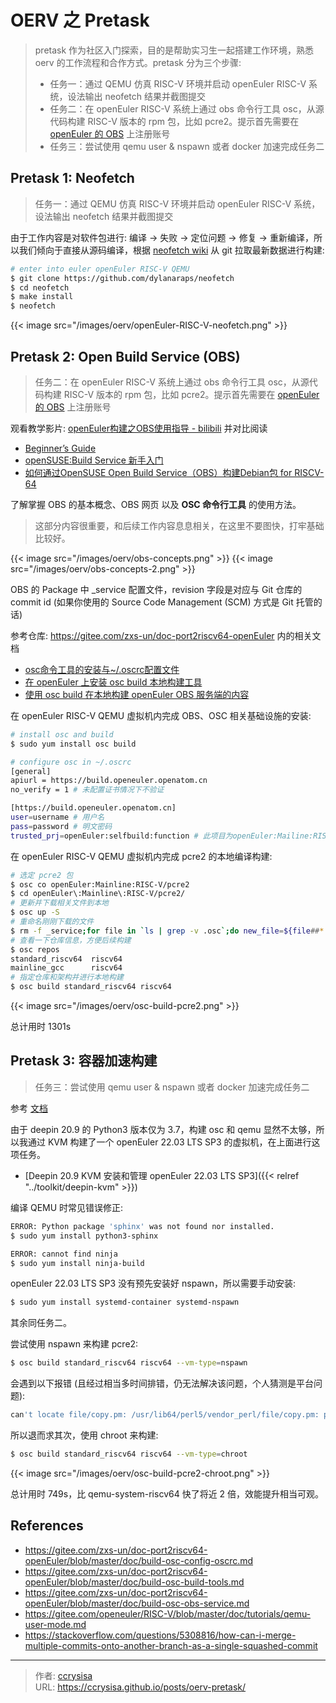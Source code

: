 # OERV 之 Pretask


> pretask 作为社区入门探索，目的是帮助实习生一起搭建工作环境，熟悉 oerv 的工作流程和合作方式。pretask 分为三个步骤:
> - 任务一：通过 QEMU 仿真 RISC-V 环境并启动 openEuler RISC-V 系统，设法输出 neofetch 结果并截图提交
> - 任务二：在 openEuler RISC-V 系统上通过 obs 命令行工具 osc，从源代码构建 RISC-V 版本的 rpm 包，比如 pcre2。提示首先需要在 [openEuler 的 OBS](https://build.openeuler.openatom.cn/project/show/openEuler:Mainline:RISC-V) 上注册账号 
> - 任务三：尝试使用 qemu user & nspawn 或者 docker 加速完成任务二

<!--more-->

## Pretask 1: Neofetch

> 任务一：通过 QEMU 仿真 RISC-V 环境并启动 openEuler RISC-V 系统，设法输出 neofetch 结果并截图提交

由于工作内容是对软件包进行: 编译 -> 失败 -> 定位问题 -> 修复 -> 重新编译，所以我们倾向于直接从源码编译，根据 [neofetch wiki](https://github.com/dylanaraps/neofetch/wiki/Installation#latest-git-master-bleeding-edge) 从 git 拉取最新数据进行构建:

```bash
# enter into euler openEuler RISC-V QEMU
$ git clone https://github.com/dylanaraps/neofetch
$ cd neofetch
$ make install
$ neofetch
```

{{< image src="/images/oerv/openEuler-RISC-V-neofetch.png" >}}

## Pretask 2: Open Build Service (OBS)

> 任务二：在 openEuler RISC-V 系统上通过 obs 命令行工具 osc，从源代码构建 RISC-V 版本的 rpm 包，比如 pcre2。提示首先需要在 [openEuler 的 OBS](https://build.openeuler.openatom.cn/project/show/openEuler:Mainline:RISC-V) 上注册账号 

观看教学影片: [openEuler构建之OBS使用指导 - bilibili](https://www.bilibili.com/video/BV1YK411H7E2/) 并对比阅读

- [Beginnerʼs Guide](https://openbuildservice.org/help/manuals/obs-user-guide/art.obs.bg)
- [openSUSE:Build Service 新手入门](https://zh.opensuse.org/openSUSE:Build_Service_%E6%96%B0%E6%89%8B%E5%85%A5%E9%97%A8)
- [如何通过OpenSUSE Open Build Service（OBS）构建Debian包 for RISCV-64](https://zhuanlan.zhihu.com/p/564032072)

了解掌握 OBS 的基本概念、OBS 网页 以及 **OSC 命令行工具** 的使用方法。

> 这部分内容很重要，和后续工作内容息息相关，在这里不要图快，打牢基础比较好。

{{< image src="/images/oerv/obs-concepts.png" >}}
{{< image src="/images/oerv/obs-concepts-2.png" >}}

OBS 的 Package 中 _service 配置文件，revision 字段是对应与 Git 仓库的 commit id (如果你使用的 Source Code Management (SCM) 方式是 Git 托管的话)

参考仓库: https://gitee.com/zxs-un/doc-port2riscv64-openEuler 内的相关文档

- [osc命令工具的安装与~/.oscrc配置文件](https://gitee.com/zxs-un/doc-port2riscv64-openEuler/blob/master/doc/build-osc-config-oscrc.md)
- [在 openEuler 上安装 osc build 本地构建工具](https://gitee.com/zxs-un/doc-port2riscv64-openEuler/blob/master/doc/build-osc-build-tools.md)
- [使用 osc build 在本地构建 openEuler OBS 服务端的内容](https://gitee.com/zxs-un/doc-port2riscv64-openEuler/blob/master/doc/build-osc-obs-service.md)

在 openEuler RISC-V QEMU 虚拟机内完成 OBS、OSC 相关基础设施的安装:

```bash
# install osc and build
$ sudo yum install osc build

# configure osc in ~/.oscrc
[general]
apiurl = https://build.openeuler.openatom.cn
no_verify = 1 # 未配置证书情况下不验证

[https://build.openeuler.openatom.cn]
user=username # 用户名
pass=password # 明文密码
trusted_prj=openEuler:selfbuild:function # 此项目为openEuler:Mailine:RISC-V项目的依赖库
```

在 openEuler RISC-V QEMU 虚拟机内完成 pcre2 的本地编译构建:

```bash
# 选定 pcre2 包
$ osc co openEuler:Mainline:RISC-V/pcre2
$ cd openEuler\:Mainline\:RISC-V/pcre2/
# 更新并下载相关文件到本地
$ osc up -S
# 重命名刚刚下载的文件
$ rm -f _service;for file in `ls | grep -v .osc`;do new_file=${file##*:};mv $file $new_file;done
# 查看一下仓库信息，方便后续构建
$ osc repos
standard_riscv64  riscv64
mainline_gcc      riscv64
# 指定仓库和架构并进行本地构建
$ osc build standard_riscv64 riscv64
```

{{< image src="/images/oerv/osc-build-pcre2.png" >}}

总计用时 1301s

## Pretask 3: 容器加速构建

> 任务三：尝试使用 qemu user & nspawn 或者 docker 加速完成任务二

参考 [文档](https://gitee.com/openeuler/RISC-V/blob/master/doc/tutorials/qemu-user-mode.md)

由于 deepin 20.9 的 Python3 版本仅为 3.7，构建 osc 和 qemu 显然不太够，所以我通过 KVM 构建了一个 openEuler 22.03 LTS SP3 的虚拟机，在上面进行这项任务。

- [Deepin 20.9 KVM 安装和管理 openEuler 22.03 LTS SP3]({{< relref "../toolkit/deepin-kvm" >}})

编译 QEMU 时常见错误修正:

```bash
ERROR: Python package 'sphinx' was not found nor installed.
$ sudo yum install python3-sphinx

ERROR: cannot find ninja
$ sudo yum install ninja-build
```

openEuler 22.03 LTS SP3 没有预先安装好 nspawn，所以需要手动安装:

```bash
$ sudo yum install systemd-container systemd-nspawn
```

其余同任务二。

尝试使用 nspawn 来构建 pcre2:

```bash
$ osc build standard_riscv64 riscv64 --vm-type=nspawn
```

会遇到以下报错 (且经过相当多时间排错，仍无法解决该问题，个人猜测是平台问题):

```bash
can't locate file/copy.pm: /usr/lib64/perl5/vendor_perl/file/copy.pm: permission denied at /usr/bin/autoreconf line 49.
```

所以退而求其次，使用 chroot 来构建:

```bash
$ osc build standard_riscv64 riscv64 --vm-type=chroot
```

{{< image src="/images/oerv/osc-build-pcre2-chroot.png" >}}

总计用时 749s，比 qemu-system-riscv64 快了将近 2 倍，效能提升相当可观。

## References

- https://gitee.com/zxs-un/doc-port2riscv64-openEuler/blob/master/doc/build-osc-config-oscrc.md
- https://gitee.com/zxs-un/doc-port2riscv64-openEuler/blob/master/doc/build-osc-build-tools.md
- https://gitee.com/zxs-un/doc-port2riscv64-openEuler/blob/master/doc/build-osc-obs-service.md
- https://gitee.com/openeuler/RISC-V/blob/master/doc/tutorials/qemu-user-mode.md
- https://stackoverflow.com/questions/5308816/how-can-i-merge-multiple-commits-onto-another-branch-as-a-single-squashed-commit

---

> 作者: [ccrysisa](https://github.com/ccrysisa)  
> URL: https://ccrysisa.github.io/posts/oerv-pretask/  

